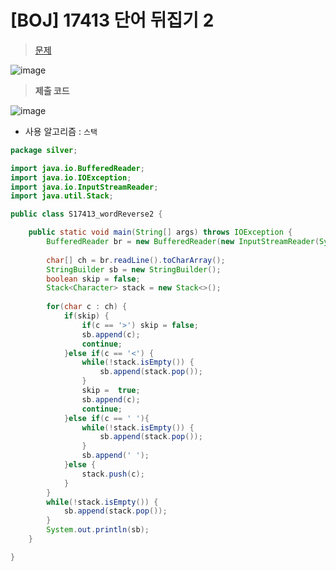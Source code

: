 # [BOJ] 17413 단어 뒤집기 2
> [문제](https://www.acmicpc.net/problem/17413)
> 
![image](https://user-images.githubusercontent.com/80896077/174863041-065c8537-255e-4db3-9f36-63e570b830fc.png)

> **제출 코드**

![image](https://user-images.githubusercontent.com/80896077/174863074-ce4693f7-b1bb-4b4c-bd36-ba548c78e373.png)

- 사용 알고리즘 : `스택`

```java
package silver;

import java.io.BufferedReader;
import java.io.IOException;
import java.io.InputStreamReader;
import java.util.Stack;

public class S17413_wordReverse2 {

	public static void main(String[] args) throws IOException {
		BufferedReader br = new BufferedReader(new InputStreamReader(System.in));
		
		char[] ch = br.readLine().toCharArray();
		StringBuilder sb = new StringBuilder();
		boolean skip = false;
		Stack<Character> stack = new Stack<>();
		
		for(char c : ch) {
			if(skip) {
				if(c == '>') skip = false;
				sb.append(c);
				continue;
			}else if(c == '<') {
				while(!stack.isEmpty()) {
					sb.append(stack.pop());
				}
				skip =  true;
				sb.append(c);
				continue;
			}else if(c == ' '){
				while(!stack.isEmpty()) {
					sb.append(stack.pop());
				}
				sb.append(' ');
			}else {
				stack.push(c);
			}
		}
		while(!stack.isEmpty()) {
			sb.append(stack.pop());
		}
		System.out.println(sb);
	}

}
```
